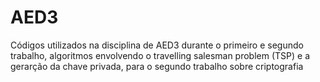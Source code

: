 # AED3
Códigos utilizados na disciplina de AED3 durante o primeiro e segundo trabalho, algoritmos envolvendo o travelling salesman problem (TSP) e a gerarção da chave privada, para o segundo trabalho sobre criptografia
